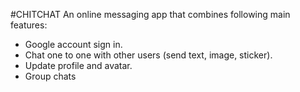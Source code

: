 #CHITCHAT
An online messaging app that combines following main features:
* Google account sign in.
* Chat one to one with other users (send text, image, sticker).
* Update profile and avatar.
* Group chats
